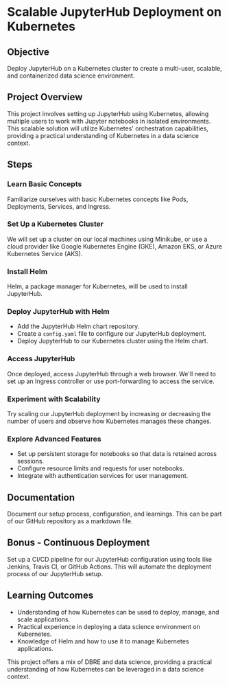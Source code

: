 # Scalable JupyterHub Deployment on Kubernetes

## Objective

Deploy JupyterHub on a Kubernetes cluster to create a multi-user, scalable, and containerized data science environment.

## Project Overview

This project involves setting up JupyterHub using Kubernetes, allowing multiple users to work with Jupyter notebooks in isolated environments.  This scalable solution will utilize Kubernetes' orchestration capabilities, providing a practical understanding of Kubernetes in a data science context.

## Steps

### Learn Basic Concepts

Familiarize ourselves with basic Kubernetes concepts like Pods, Deployments, Services, and Ingress.

### Set Up a Kubernetes Cluster

We will set up a cluster on our local machines using Minikube, or use a cloud provider like Google Kubernetes Engine (GKE), Amazon EKS, or Azure Kubernetes Service (AKS).

### Install Helm

Helm, a package manager for Kubernetes, will be used to install JupyterHub.

### Deploy JupyterHub with Helm

- Add the JupyterHub Helm chart repository.
- Create a `config.yaml` file to configure our JupyterHub deployment.
- Deploy JupyterHub to our Kubernetes cluster using the Helm chart.

### Access JupyterHub

Once deployed, access JupyterHub through a web browser.  We'll need to set up an Ingress controller or use port-forwarding to access the service.

### Experiment with Scalability

Try scaling our JupyterHub deployment by increasing or decreasing the number of users and observe how Kubernetes manages these changes.

### Explore Advanced Features

- Set up persistent storage for notebooks so that data is retained across sessions.
- Configure resource limits and requests for user notebooks.
- Integrate with authentication services for user management.

## Documentation

Document our setup process, configuration, and learnings.  This can be part of our GitHub repository as a markdown file.

## Bonus - Continuous Deployment

Set up a CI/CD pipeline for our JupyterHub configuration using tools like Jenkins, Travis CI, or GitHub Actions.  This will automate the deployment process of our JupyterHub setup.

## Learning Outcomes

- Understanding of how Kubernetes can be used to deploy, manage, and scale applications.
- Practical experience in deploying a data science environment on Kubernetes.
- Knowledge of Helm and how to use it to manage Kubernetes applications.

This project offers a mix of DBRE and data science, providing a practical understanding of how Kubernetes can be leveraged in a data science context.
